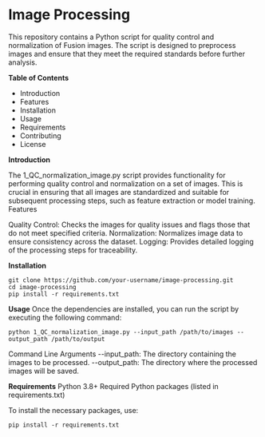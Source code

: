 # **Image Processing**

This repository contains a Python script for quality control and normalization of Fusion images. The script is designed to preprocess images and ensure that they meet the required standards before further analysis.

**Table of Contents**

- Introduction
- Features
- Installation
- Usage
- Requirements
- Contributing
- License

**Introduction**

The 1_QC_normalization_image.py script provides functionality for performing quality control and normalization on a set of images. This is crucial in ensuring that all images are standardized and suitable for subsequent processing steps, such as feature extraction or model training.
Features

Quality Control: Checks the images for quality issues and flags those that do not meet specified criteria.
Normalization: Normalizes image data to ensure consistency across the dataset.
Logging: Provides detailed logging of the processing steps for traceability.


**Installation**
```
git clone https://github.com/your-username/image-processing.git
cd image-processing
pip install -r requirements.txt
```


**Usage**
Once the dependencies are installed, you can run the script by executing the following command:
```
python 1_QC_normalization_image.py --input_path /path/to/images --output_path /path/to/output
```
Command Line Arguments
    --input_path: The directory containing the images to be processed.
    --output_path: The directory where the processed images will be saved.



**Requirements**
    Python 3.8+
    Required Python packages (listed in requirements.txt)



To install the necessary packages, use:
```
pip install -r requirements.txt
```
